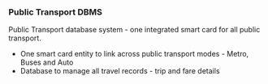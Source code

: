 ### Public Transport DBMS

Public Transport database system - one integrated smart card for all public transport.

* One smart card entity to link across public transport modes - Metro, Buses and Auto
* Database to manage all travel records - trip and fare details
